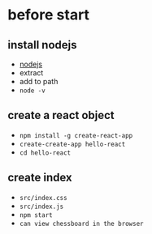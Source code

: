 # before start 

## install nodejs

- [nodejs](https://nodejs.org/zh-cn/)
- extract
- add to path
- `node -v`

## create a react object

- `npm install -g create-react-app`
- `create-create-app hello-react`
- `cd hello-react`

## create index

- `src/index.css`
- `src/index.js`
- `npm start`
- `can view chessboard in the browser`
